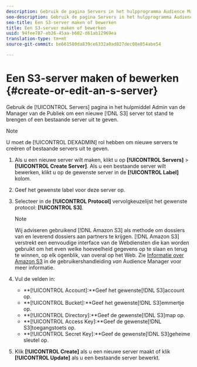 ```yaml
---
description: Gebruik de pagina Servers in het hulpprogramma Audience Manager Admin om een nieuwe S3-server te maken of om een bestaande server te bewerken.
seo-description: Gebruik de pagina Servers in het hulpprogramma Audience Manager Admin om een nieuwe S3-server te maken of om een bestaande server te bewerken.
seo-title: Een S3-server maken of bewerken
title: Een S3-server maken of bewerken
uuid: 94fee787-eb26-45aa-b602-d61ab12969ea
translation-type: tm+mt
source-git-commit: be661580da839ce6332a0ad827dec08e854abe54

---
```



# Een S3-server maken of bewerken {#create-or-edit-an-s-server}

Gebruik de [!UICONTROL Servers] pagina in het hulpmiddel Admin van de Manager van de Publiek om een nieuwe [!DNL S3] server tot stand te brengen of een bestaande server uit te geven.

>[!NOTE]
>
>U moet de [!UICONTROL DEXADMIN] rol hebben om nieuwe servers te creëren of bestaande servers uit te geven.

1. Als u een nieuwe server wilt maken, klikt u op **[!UICONTROL Servers]** > **[!UICONTROL Create Server]**. Als u een bestaande server wilt bewerken, klikt u op de gewenste server in de **[!UICONTROL Label]** kolom.
1. Geef het gewenste label voor deze server op.
1. Selecteer in de **[!UICONTROL Protocol]** vervolgkeuzelijst het gewenste protocol: **[!UICONTROL S3]**.

   >[!NOTE]
   >
   >Wij adviseren gebruikend [!DNL Amazon S3] als methode om dossiers van en leverend dossiers aan partners te krijgen. [!DNL Amazon S3] verstrekt een eenvoudige interface van de Webdiensten die kan worden gebruikt om het even welke hoeveelheid gegevens op te slaan en terug te winnen, op elk ogenblik, van overal op het Web. Zie [Informatie over Amazon S3](https://docs.adobe.com/content/help/en/audience-manager/user-guide/reference/amazon-s3.html) in de gebruikershandleiding *van* Audience Manager voor meer informatie.

1. Vul de velden in:

   * **[!UICONTROL Account]:**Geef het gewenste[!DNL S3]account op.
   * **[!UICONTROL Bucket]:**Geef het gewenste[!DNL S3]emmertje op.
   * **[!UICONTROL Directory]:**Geef de gewenste[!DNL S3]map op.
   * **[!UICONTROL Access Key]:**Geef de gewenste[!DNL S3]toegangstoets op.
   * **[!UICONTROL Secret Key]:**Geef de gewenste[!DNL S3]geheime sleutel op.

1. Klik **[!UICONTROL Create]** als u een nieuwe server maakt of klik **[!UICONTROL Update]** als u een bestaande server bewerkt.